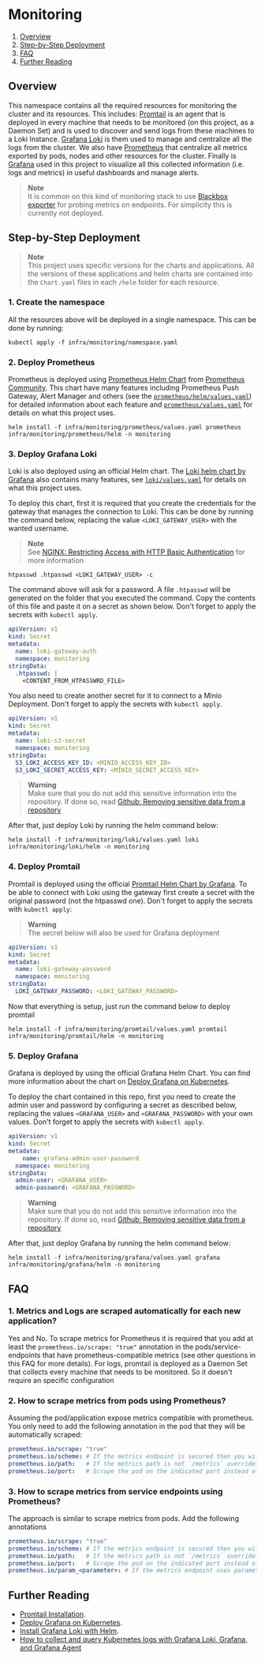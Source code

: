 # Monitoring

1. [Overview](#overview)
1. [Step-by-Step Deployment](#step-by-step-deployment)
1. [FAQ](#faq)
1. [Further Reading](#further-reading)

## Overview

This namespace contains all the required resources for monitoring the cluster and its resources. This
includes: [Promtail](https://grafana.com/docs/loki/latest/clients/promtail/) is an agent that is deployed in
every machine that needs to be monitored (on this project, as a Daemon Set) and is used to discover and send
logs from these machines to a Loki Instance. [Grafana Loki](https://grafana.com/docs/loki/latest/) is them
used to manage and centralize all the logs from the cluster. We also have
[Prometheus](https://prometheus.io/docs/introduction/overview/) that centralize all metrics exported
by pods, nodes and other resources for the cluster. Finally is
[Grafana](https://grafana.com/docs/grafana/latest/) used in  this project to visualize all this collected
information (i.e. logs and metrics) in useful dashboards and manage alerts.

> **Note** </br>
> It is common on this kind of monitoring stack to use [Blackbox exporter](https://github.com/prometheus/blackbox_exporter)
> for probing metrics on endpoints. For simplicity this is currently not deployed.

## Step-by-Step Deployment

> **Note** </br>
> This project uses specific versions for the charts and applications. All the versions of these
> applications and helm charts are contained into the `Chart.yaml` files in each `/helm` folder for each
> resource.

### 1. Create the namespace

All the resources above will be deployed in a single namespace. This can be done by running:

```shell
kubectl apply -f infra/monitoring/namespace.yaml
```

### 2. Deploy Prometheus

Prometheus is deployed using [Prometheus Helm Chart](https://github.com/prometheus-community/helm-charts/tree/prometheus-22.6.4/charts/prometheus)
from [Prometheus Community](https://github.com/prometheus-community). This chart have many features including
Prometheus Push Gateway, Alert Manager and others (see the [`prometheus/helm/values.yaml`](prometheus/helm/values.yaml))
for detailed information about each feature and [`prometheus/values.yaml`](prometheus/values.yaml) for
details on what this project uses.

```shell
helm install -f infra/monitoring/prometheus/values.yaml prometheus infra/monitoring/prometheus/helm -n monitoring
```

### 3. Deploy Grafana Loki

Loki is also deployed using an official Helm chart. The
[Loki helm chart by Grafana](https://artifacthub.io/packages/helm/grafana/loki) also contains many features,
see [`loki/values.yaml`](loki/values.yaml) for details on what this project uses.

To deploy this chart, first it is required that you create the credentials for the gateway that manages the
connection to Loki. This can be done by running the command below, replacing the value `<LOKI_GATEWAY_USER>`
with the wanted username.

> **Note** </br>
> See [NGINX: Restricting Access with HTTP Basic Authentication](https://docs.nginx.com/nginx/admin-guide/security-controls/configuring-http-basic-authentication/#creating-a-password-file)
> for more information

```shell
htpasswd .htpasswd <LOKI_GATEWAY_USER> -c
```

The command above will ask for a password. A file `.htpasswd` will be generated on the folder that you
executed the command. Copy the contents of this file and paste it on a secret as shown below. Don't forget
to apply the secrets with `kubectl apply`.

```yaml
apiVersion: v1
kind: Secret
metadata:
  name: loki-gateway-auth
  namespace: monitoring
stringData:
  .htpasswd: |
    <CONTENT_FROM_HTPASSWRD_FILE>
```

You also need to create another secret for it to connect to a Minio Deployment. Don't forget
to apply the secrets with `kubectl apply`.

```yaml
apiVersion: v1
kind: Secret
metadata:
  name: loki-s3-secret
  namespace: monitoring
stringData:
  S3_LOKI_ACCESS_KEY_ID: <MINIO_ACCESS_KEY_ID>
  S3_LOKI_SECRET_ACCESS_KEY: <MINIO_SECRET_ACCESS_KEY>
```

> **Warning** </br>
> Make sure that you do not add this sensitive information into the repository. If done so, read
> [Github: Removing sensitive data from a repository](https://docs.github.com/en/authentication/keeping-your-account-and-data-secure/removing-sensitive-data-from-a-repository)

After that, just deploy Loki by running the helm command below:

```shell
helm install -f infra/monitoring/loki/values.yaml loki infra/monitoring/loki/helm -n monitoring
```

### 4. Deploy Promtail

Promtail is deployed using the official
[Promtail Helm Chart by Grafana](https://artifacthub.io/packages/helm/grafana/promtail). To be able to
connect with Loki using the gateway first create a secret with the original password (not the htpasswd one).
Don't forget to apply the secrets with `kubectl apply`:

> **Warning** </br>
> The secret below will also be used for Grafana deployment

```yaml
apiVersion: v1
kind: Secret
metadata:
  name: loki-gateway-password
  namespace: monitoring
stringData:
  LOKI_GATEWAY_PASSWORD: <LOKI_GATEWAY_PASSWORD>
```

Now that everything is setup, just run the command below to deploy promtail

```shell
helm install -f infra/monitoring/promtail/values.yaml promtail infra/monitoring/promtail/helm -n monitoring
```

### 5. Deploy Grafana

Grafana is deployed by using the official Grafana Helm Chart. You can find more information about the chart
on [Deploy Grafana on Kubernetes](https://grafana.com/docs/grafana/latest/setup-grafana/installation/kubernetes/).

To deploy the chart contained in this repo, first you need to create the admin user and password by
configuring a secret as described below, replacing the values  `<GRAFANA_USER>` and `<GRAFANA_PASSWORD>` with
your own values. Don't forget to apply the secrets with `kubectl apply`.

```yaml
apiVersion: v1
kind: Secret
metadata:
    name: grafana-admin-user-password
  namespace: monitoring
stringData:
  admin-user: <GRAFANA_USER>
  admin-password: <GRAFANA_PASSWORD>
```

> **Warning** </br>
> Make sure that you do not add this sensitive information into the repository. If done so, read
> [Github: Removing sensitive data from a repository](https://docs.github.com/en/authentication/keeping-your-account-and-data-secure/removing-sensitive-data-from-a-repository)

After that, just deploy Grafana by running the helm command below:

```shell
helm install -f infra/monitoring/grafana/values.yaml grafana infra/monitoring/grafana/helm -n monitoring
```

## FAQ

### 1. Metrics and Logs are scraped automatically for each new application?

Yes and No. To scrape metrics for Prometheus it is required that you add at least the
`prometheus.io/scrape: "true"` annotation in the pods/service-endpoints that have prometheus-compatible
metrics (see other questions in this FAQ for more details). For logs, promtail is deployed as a Daemon Set
that collects every machine that needs to be monitored. So it doesn't require an specific configuration

### 2. How to scrape metrics from pods using Prometheus?

Assuming the pod/application expose metrics compatible with prometheus. You only need to add the following
annotation in the pod that they will be automatically scraped:

```yaml
prometheus.io/scrape: "true"
prometheus.io/scheme: # If the metrics endpoint is secured then you will need to set this to `https` & most likely set the `tls_config` of the scrape config.
prometheus.io/path:   # If the metrics path is not `/metrics` override this.
prometheus.io/port:   # Scrape the pod on the indicated port instead of the default.
```

### 3. How to scrape metrics from service endpoints using Prometheus?

The approach is similar to scrape metrics from pods. Add the following annotations

```yaml
prometheus.io/scrape: "true"
prometheus.io/scheme: # If the metrics endpoint is secured then you will need to set this to `https` & most likely set the `tls_config` of the scrape config.
prometheus.io/path:   # If the metrics path is not `/metrics` override this.
prometheus.io/port:   # Scrape the pod on the indicated port instead of the default.
prometheus.io/param_<parameter>: # If the metrics endpoint uses parameters then you can set any parameter
```

## Further Reading

* [Promtail Installation](https://grafana.com/docs/loki/latest/clients/promtail/installation/).
* [Deploy Grafana on Kubernetes](https://grafana.com/docs/grafana/latest/setup-grafana/installation/kubernetes/).
* [Install Grafana Loki with Helm](https://grafana.com/docs/loki/latest/installation/helm/#install-grafana-loki-with-helm).
* [How to collect and query Kubernetes logs with Grafana Loki, Grafana, and Grafana Agent](https://grafana.com/blog/2023/04/12/how-to-collect-and-query-kubernetes-logs-with-grafana-loki-grafana-and-grafana-agent/)
